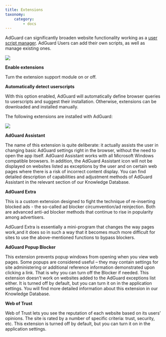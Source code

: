 ```yaml
---
title: Extensions
taxonomy:
    category:
        - docs
---
```


AdGuard can significantly broaden website functionality working as a [user script manager](https://adguard.com/en/userscripts.html). AdGuard Users can add their own scripts, as well as manage existing ones.

<img src="https://cdn.adguard.com/public/Adguard/kb/newscreenshots/En/Windows7.1/extensionsEn.png" />

**Enable extensions**

Turn the extension support module on or off.

**Automatically detect userscripts**

With this option enabled, AdGuard will automatically define browser queries to userscripts and suggest their installation. Otherwise, extensions can be downloaded and installed manually.

The following extensions are installed with AdGuard:

<img src="https://cdn.adguard.com/public/Adguard/kb/newscreenshots/En/Windows7.1/extensionslistEn.png" />

**AdGuard Assistant**

The name of this extension is quite deliberate: it actually assists the user in changing basic AdGuard settings right in the browser, without the need to open the app itself. AdGuard Assistant works with all Microsoft Windows compatible browsers. In addition, the AdGuard Assistant icon will not be displayed on websites listed as exceptions by the user and on certain web pages where there is a risk of incorrect content display. You can find detailed description of capabilities and adjustment methods of AdGuard Assistant in the relevant section of our Knowledge Database.

**AdGuard Extra**

This is a custom extension designed to fight the technique of re-inserting blocked ads - the so-called ad blocker circumvention/ad reinjection. Both are advanced anti-ad blocker methods that continue to rise in popularity among advertisers.

AdGuard Extra is essentially a mini-program that changes the way pages work,and it does so in such a way that it becomes much more difficult for sites to use the above-mentioned functions to bypass blockers.

**AdGuard Popup Blocker**

This extension prevents popup windows from opening when you view web pages. Some popups are considered useful – they may contain settings for site administering or additional reference information demonstrated upon clicking a link. That is why you can turn off the Blocker if needed. This extension doesn’t work on websites added to the AdGuard exceptions list either. It is turned off by default, but you can turn it on in the application settings. You will find more detailed information about this extension in our Knowledge Database.

**Web of Trust**

Web of Trust lets you see the reputation of each website based on its users’ opinions. The site is rated by a number of specific criteria: trust, security, etc. This extension is turned off by default, but you can turn it on in the application settings.